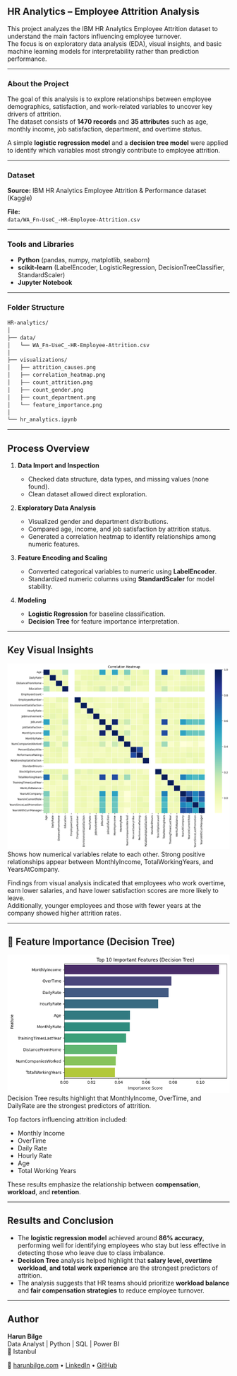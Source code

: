 ## HR Analytics – Employee Attrition Analysis

This project analyzes the IBM HR Analytics Employee Attrition dataset to understand the main factors influencing employee turnover.  
The focus is on exploratory data analysis (EDA), visual insights, and basic machine learning models for interpretability rather than prediction performance.

---

### About the Project
The goal of this analysis is to explore relationships between employee demographics, satisfaction, and work-related variables to uncover key drivers of attrition.  
The dataset consists of **1470 records** and **35 attributes** such as age, monthly income, job satisfaction, department, and overtime status.

A simple **logistic regression model** and a **decision tree model** were applied to identify which variables most strongly contribute to employee attrition.

---

### Dataset
**Source:** IBM HR Analytics Employee Attrition & Performance dataset (Kaggle)  

**File:**  
`data/WA_Fn-UseC_-HR-Employee-Attrition.csv`

---

### Tools and Libraries
- **Python** (pandas, numpy, matplotlib, seaborn)  
- **scikit-learn** (LabelEncoder, LogisticRegression, DecisionTreeClassifier, StandardScaler)  
- **Jupyter Notebook**

---

### Folder Structure

```bash
HR-analytics/
│
├── data/
│   └── WA_Fn-UseC_-HR-Employee-Attrition.csv
│
├── visualizations/
│   ├── attrition_causes.png
│   ├── correlation_heatmap.png
│   ├── count_attrition.png
│   ├── count_gender.png
│   ├── count_department.png
│   └── feature_importance.png
│
└── hr_analytics.ipynb
```

---

## Process Overview

1. **Data Import and Inspection**
   - Checked data structure, data types, and missing values (none found).  
   - Clean dataset allowed direct exploration.

2. **Exploratory Data Analysis**
   - Visualized gender and department distributions.  
   - Compared age, income, and job satisfaction by attrition status.  
   - Generated a correlation heatmap to identify relationships among numeric features.

3. **Feature Encoding and Scaling**
   - Converted categorical variables to numeric using **LabelEncoder**.  
   - Standardized numeric columns using **StandardScaler** for model stability.

4. **Modeling**
   - **Logistic Regression** for baseline classification.  
   - **Decision Tree** for feature importance interpretation.

---

## Key Visual Insights
![Correlation Heatmap — Relationships Between Numeric Features](visualizations/correlation_heatmap.png) 
Shows how numerical variables relate to each other. Strong positive relationships appear between MonthlyIncome, TotalWorkingYears, and YearsAtCompany.

Findings from visual analysis indicated that employees who work overtime, earn lower salaries, and have lower satisfaction scores are more likely to leave.  
Additionally, younger employees and those with fewer years at the company showed higher attrition rates.

---

## 🌳 Feature Importance (Decision Tree)

![Top 10 Features Impacting Employee Attrition](visualizations/feature_importance.png) 
Decision Tree results highlight that MonthlyIncome, OverTime, and DailyRate are the strongest predictors of attrition.

Top factors influencing attrition included:

- Monthly Income  
- OverTime  
- Daily Rate  
- Hourly Rate  
- Age  
- Total Working Years  

These results emphasize the relationship between **compensation**, **workload**, and **retention**.

---

## Results and Conclusion

- The **logistic regression model** achieved around **86% accuracy**, performing well for identifying employees who stay but less effective in detecting those who leave due to class imbalance.  
- **Decision Tree** analysis helped highlight that **salary level, overtime workload, and total work experience** are the strongest predictors of attrition.  
- The analysis suggests that HR teams should prioritize **workload balance** and **fair compensation strategies** to reduce employee turnover.

---

## Author

**Harun Bilge**  
Data Analyst | Python | SQL | Power BI  
📍 Istanbul  

🔗 [harunbilge.com](https://harunbilge.com) • [LinkedIn](https://www.linkedin.com/in/harun-bilge-b65a2a292) • [GitHub](https://github.com/Harun-Bilge)



